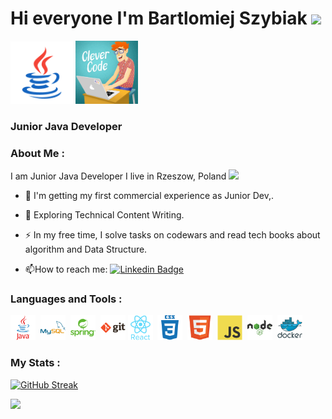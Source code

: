 
<div>
<h1>Hi everyone I'm Bartlomiej Szybiak
  <img src="https://media.giphy.com/media/hvRJCLFzcasrR4ia7z/giphy.gif" width="30px"/></h1>
<div id="header" align="left">
    <img src="https://github.com/Bartek2463/Bartek2463/blob/main/icons8-java.svg" width="100"/> 
    <img src="https://github.com/Bartek2463/Bartek2463/blob/main/giphy.gif" width="100"/>
  </div>
  <div>
  <h3> Junior Java Developer</h3> 
  </div>
    
 
### About Me :
   I am Junior Java Developer I live in Rzeszow, Poland  <img src="https://media.giphy.com/media/WUlplcMpOCEmTGBtBW/giphy.gif" width="30"> 
    
 - :telescope:  I'm getting my first commercial experience as Junior Dev,.

- :seedling: Exploring Technical Content Writing.

- :zap: In my free time, I solve tasks on codewars and read tech books about algorithm and Data Structure.

- :mailbox:How to reach me: [![Linkedin Badge](https://img.shields.io/badge/-Bartlomiej-blue?style=flat&logo=Linkedin&logoColor=white)](https://www.linkedin.com/in/bartlomiej-szybiak/)
  
### Languages and Tools :
  <div>
  <img src="https://github.com/devicons/devicon/blob/master/icons/java/java-original-wordmark.svg" title="Java" alt="Java" width="40" height="40"/>&nbsp;
  <img src="https://github.com/devicons/devicon/blob/master/icons/mysql/mysql-original-wordmark.svg" title="MySQL"  alt="MySQL" width="40" height="40"/>&nbsp;
  <img src="https://github.com/devicons/devicon/blob/master/icons/spring/spring-original-wordmark.svg" title="Spring" alt="Spring" width="40" height="40"/>&nbsp;
  <img src="https://github.com/devicons/devicon/blob/master/icons/git/git-original-wordmark.svg" title="Git" **alt="Git" width="40" height="40"/>
  <img src="https://github.com/devicons/devicon/blob/master/icons/react/react-original-wordmark.svg" title="React" alt="React" width="40" height="40"/>&nbsp; 
  <img src="https://github.com/devicons/devicon/blob/master/icons/css3/css3-plain-wordmark.svg"  title="CSS3" alt="CSS" width="40" height="40"/>&nbsp;
  <img src="https://github.com/devicons/devicon/blob/master/icons/html5/html5-original.svg" title="HTML5" alt="HTML" width="40" height="40"/>&nbsp;
  <img src="https://github.com/devicons/devicon/blob/master/icons/javascript/javascript-original.svg" title="JavaScript" alt="JavaScript" width="40" height="40"/>&nbsp;
  <img src="https://github.com/devicons/devicon/blob/master/icons/nodejs/nodejs-original-wordmark.svg" title="NodeJS" alt="NodeJS" width="40" height="40"/>&nbsp;
    <img src="https://github.com/devicons/devicon/blob/master/icons/docker/docker-original-wordmark.svg" title="Docker" alt="Docker" width="40" height="40"/>&nbsp;
</div> 

### My Stats :
[![GitHub Streak](https://github-readme-streak-stats.herokuapp.com/?user=Bartek2463)](https://git.io/streak-stats)
  <div id="header" align="left">
<img src="https://www.codewars.com/users/Bar5566/badges/large"/>
  </div>
 
<!-- <div id="badges" align="left" width="30px">
  <a href="https://www.linkedin.com/in/bartlomiej-szybiak/">
    <img src="https://img.shields.io/badge/LinkedIn-blue?style=for-the-badge&logo=linkedin&logoColor=white" alt="LinkedIn Badge"/> -->
<!--   </a> -->
  </div>
  <div id="badges" align="center">
  <a href="https://github.com/Bartek2463"> 
    <img src="https://komarev.com/ghpvc/?username=Bartek2463&style=flat-square&color=blue" alt=""/>
  </a>
    </div>
</div>

